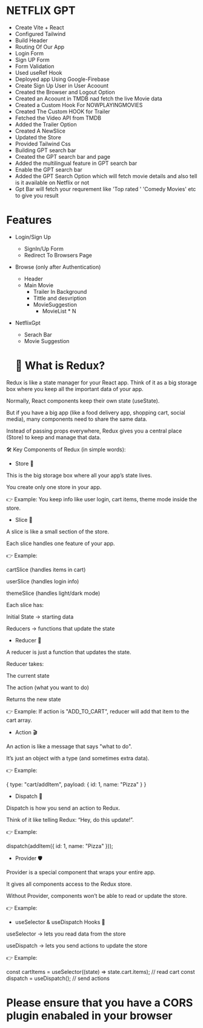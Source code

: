 # NETFLIX GPT 

- Create Vite + React
- Configured Tailwind
- Build Header
- Routing Of Our App
- Login Form
- Sign UP Form
- Form Validation
- Used useRef Hook
- Deployed app Using Google-Firebase
- Create Sign Up User in User Acoount
- Created the Browser and Logout Option
- Created an Acoount in TMDB nad fetch the live Movie data
- Created a Custom Hook For NOWPLAYINGMOVIES
- Created The Custom HOOK for Trailer
- Fetched the Video API from TMDB
- Added the Trailer Option
- Created A NewSlice
- Updated the Store
- Provided Tailwind Css
- Building GPT search bar
- Created the GPT search bar and page
- Added the multilingual feature in GPT search bar
- Enable the GPT search bar 
- Added the GPT Search Option which will fetch movie details and also tell is it available on Netflix or not
- Gpt Bar will fetch your requrement like 'Top rated ' 'Comedy Movies' etc to give you result



# Features

- Login/Sign Up 
   - SignIn/Up Form
   - Redirect To Browsers Page

- Browse (only after Authentication)
  - Header
  - Main Movie
    - Trailer In Background
    - Tittle and desvription
    - MovieSuggestion
      - MovieList * N

- NetflixGpt
  - Serach Bar
  - Movie Suggestion

  # 🚀 What is Redux?

Redux is like a state manager for your React app.
Think of it as a big storage box where you keep all the important data of your app.

Normally, React components keep their own state (useState).

But if you have a big app (like a food delivery app, shopping cart, social media), many components need to share the same data.

Instead of passing props everywhere, Redux gives you a central place (Store) to keep and manage that data.

🛠 Key Components of Redux (in simple words):

- Store 🏪

This is the big storage box where all your app’s state lives.

You create only one store in your app.

👉 Example: You keep info like user login, cart items, theme mode inside the store.

- Slice 🍰

A slice is like a small section of the store.

Each slice handles one feature of your app.

👉 Example:

cartSlice (handles items in cart)

userSlice (handles login info)

themeSlice (handles light/dark mode)

Each slice has:

Initial State → starting data

Reducers → functions that update the state

- Reducer 🔄

A reducer is just a function that updates the state.

Reducer takes:

The current state

The action (what you want to do)

Returns the new state

👉 Example:
If action is "ADD_TO_CART", reducer will add that item to the cart array.

- Action 🎬

An action is like a message that says "what to do".

It’s just an object with a type (and sometimes extra data).

👉 Example:

{ type: "cart/addItem", payload: { id: 1, name: "Pizza" } }


- Dispatch 📢

Dispatch is how you send an action to Redux.

Think of it like telling Redux: “Hey, do this update!”.

👉 Example:

dispatch(addItem({ id: 1, name: "Pizza" }));


- Provider 🛡

Provider is a special component that wraps your entire app.

It gives all components access to the Redux store.

Without Provider, components won’t be able to read or update the store.

👉 Example:

<Provider store={store}>
   <App />
</Provider>


- useSelector & useDispatch Hooks 🎣

useSelector → lets you read data from the store

useDispatch → lets you send actions to update the store

👉 Example:

const cartItems = useSelector((state) => state.cart.items); // read cart
const dispatch = useDispatch(); // send actions





# Please ensure that you have a CORS plugin enabaled in your browser
